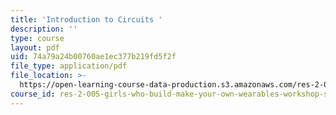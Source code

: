 ```yaml
---
title: 'Introduction to Circuits '
description: ''
type: course
layout: pdf
uid: 74a79a24b00760ae1ec377b219fd5f2f
file_type: application/pdf
file_location: >-
  https://open-learning-course-data-production.s3.amazonaws.com/res-2-005-girls-who-build-make-your-own-wearables-workshop-spring-2015/74a79a24b00760ae1ec377b219fd5f2f_MITRES_2_005S15_Prog.pdf
course_id: res-2-005-girls-who-build-make-your-own-wearables-workshop-spring-2015
---
```

